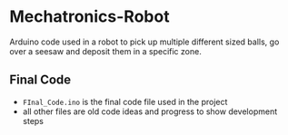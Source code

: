 # Mechatronics-Robot
Arduino code used in a robot to pick up multiple different sized balls, go over a seesaw and deposit them in a specific zone.

## Final Code
- `FInal_Code.ino` is the final code file used in the project
- all other files are old code ideas and progress to show development steps
